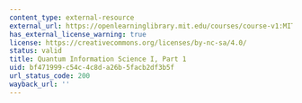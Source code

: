 ```yaml
---
content_type: external-resource
external_url: https://openlearninglibrary.mit.edu/courses/course-v1:MITx+8.370.1x+1T2018/about
has_external_license_warning: true
license: https://creativecommons.org/licenses/by-nc-sa/4.0/
status: valid
title: Quantum Information Science I, Part 1
uid: bf471999-c54c-4c8d-a26b-5facb2df3b5f
url_status_code: 200
wayback_url: ''
---
```

